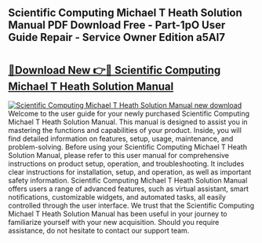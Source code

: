 ## Scientific Computing Michael T Heath Solution Manual PDF Download Free - Part-1pO User Guide Repair - Service Owner Edition a5Al7

# <h2><a href="http://bc67990.oget.top/?id=Scientific+Computing+Michael+T+Heath+Solution+Manual">🔗Download New 👉🔴 Scientific Computing Michael T Heath Solution Manual</a></h2>

[![Scientific Computing Michael T Heath Solution Manual new download](https://i.imgur.com/5g1atiW.png)](http://bc67990.oget.top/?id=Scientific+Computing+Michael+T+Heath+Solution+Manual)
Welcome to the user guide for your newly purchased Scientific Computing Michael T Heath Solution Manual. This manual is designed to assist you in mastering the functions and capabilities of your product. Inside, you will find detailed information on features, setup, usage, maintenance, and problem-solving. Before using your Scientific Computing Michael T Heath Solution Manual, please refer to this user manual for comprehensive instructions on product setup, operation, and troubleshooting. It includes clear instructions for installation, setup, and operation, as well as important safety information. Scientific Computing Michael T Heath Solution Manual offers users a range of advanced features, such as virtual assistant, smart notifications, customizable widgets, and automated tasks, all easily controlled through the user interface. We trust that the Scientific Computing Michael T Heath Solution Manual has been useful in your journey to familiarize yourself with your new acquisition. Should you require assistance, do not hesitate to contact our support team.
